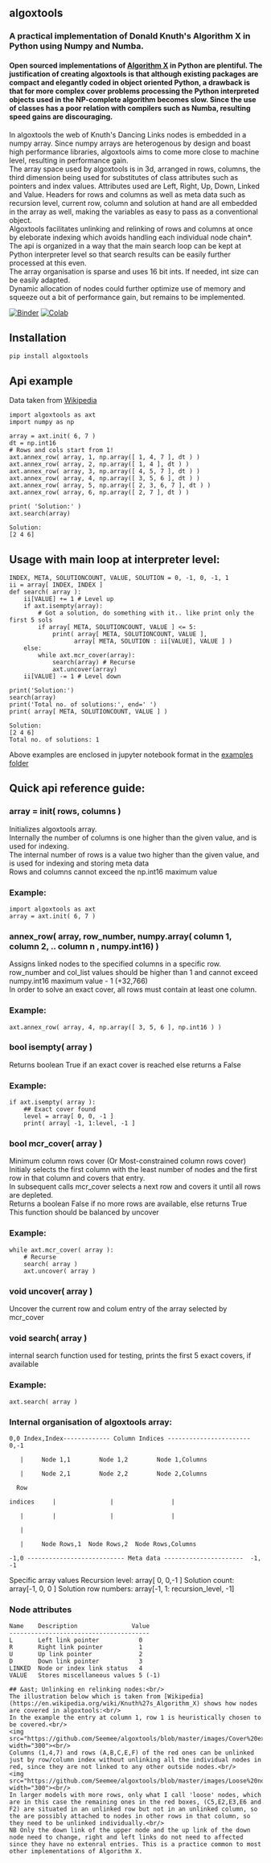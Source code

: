 ## algoxtools 
### A practical implementation of Donald Knuth's Algorithm X in Python using Numpy and Numba.
#### Open sourced implementations of [Algorithm X](https://www.ocf.berkeley.edu/~jchu/publicportal/sudoku/0011047.pdf) in Python are plentiful. The justification of creating algoxtools is that although existing packages are compact and elegantly coded in object oriented Python, a drawback is that for more complex cover problems processing the Python interpreted objects used in the NP-complete algorithm becomes slow. Since the use of classes has a poor relation with compilers such as Numba, resulting speed gains are discouraging.<br/> 
In algoxtools the web of Knuth's Dancing Links nodes is embedded in a numpy array. Since numpy arrays are heterogenous by design and boast high performance libraries, algoxtools aims to come more close to machine level, resulting in performance gain.<br/> 
The array space used by algoxtools is in 3d, arranged in rows, columns, the third dimension being used for substitutes of class attributes such as pointers and index values. Attributes used are Left, Right, Up, Down, Linked and Value. Headers for rows and columns as well as meta data such as recursion level, current row, column and solution at hand are all embedded in the array as well, making the variables as easy to pass as a conventional object.<br/>
Algoxtools facilitates unlinking and relinking of rows and columns at once by eleborate indexing which avoids handling each individual node chain*.<br/>
The api is organized in a way that the main search loop can be kept at Python interpreter level so that search results can be easily further processed at this even.<br/>
The array organisation is sparse and uses 16 bit ints. If needed, int size can be easily adapted.<br/>Dynamic allocation of nodes could further optimize use of memory and squeeze out a bit of performance gain, but remains to be implemented.

[![Binder](https://mybinder.org/badge_logo.svg)](https://mybinder.org/v2/gh/Seemee/algoxtools/299b8f1cd71c766032fb969ab2a77308fc2f59c8?filepath=examples%2Falgoxtools%20api%20usage%20example%20in%20ipynb.ipynb) [![Colab](https://colab.research.google.com/assets/colab-badge.svg)](https://colab.research.google.com/drive/119zcx-mmnLA333ifXJFVjbB9aRKbiU6S?usp=sharing)
## Installation
```
pip install algoxtools
```
## Api example 
Data taken from [Wikipedia](https://en.wikipedia.org/wiki/Knuth%27s_Algorithm_X) 
```
import algoxtools as axt
import numpy as np

array = axt.init( 6, 7 )
dt = np.int16
# Rows and cols start from 1!
axt.annex_row( array, 1, np.array([ 1, 4, 7 ], dt ) )
axt.annex_row( array, 2, np.array([ 1, 4 ], dt ) )
axt.annex_row( array, 3, np.array([ 4, 5, 7 ], dt ) )
axt.annex_row( array, 4, np.array([ 3, 5, 6 ], dt ) )
axt.annex_row( array, 5, np.array([ 2, 3, 6, 7 ], dt ) )
axt.annex_row( array, 6, np.array([ 2, 7 ], dt ) )

print( 'Solution:' )
axt.search(array)
```
```
Solution:
[2 4 6]
```
## Usage with main loop at interpreter level:
```
INDEX, META, SOLUTIONCOUNT, VALUE, SOLUTION = 0, -1, 0, -1, 1
ii = array[ INDEX, INDEX ]
def search( array ):
    ii[VALUE] += 1 # Level up
    if axt.isempty(array):
        # Got a solution, do something with it.. like print only the first 5 sols
        if array[ META, SOLUTIONCOUNT, VALUE ] <= 5:
            print( array[ META, SOLUTIONCOUNT, VALUE ],
                  array[ META, SOLUTION : ii[VALUE], VALUE ] )
    else:
        while axt.mcr_cover(array):
            search(array) # Recurse
            axt.uncover(array)
    ii[VALUE] -= 1 # Level down

print('Solution:')
search(array)
print('Total no. of solutions:', end=' ')
print( array[ META, SOLUTIONCOUNT, VALUE ] )
```
```
Solution:
[2 4 6]
Total no. of solutions: 1
```

Above examples are enclosed in jupyter notebook format in the [examples folder](https://github.com/Seemee/algoxtools/tree/master/examples)

## Quick api reference guide:
### array = init( rows, columns )
Initializes algoxtools array.<br/>
Internally the number of columns is one higher than the given value, and is used for indexing.<br/>
The internal number of rows is a value two higher than the given value, and is used for indexing and storing meta data<br/>
Rows and columns cannot exceed the np.int16 maximum value
### Example:
```
import algoxtools as axt
array = axt.init( 6, 7 )
```

### annex_row( array, row_number, numpy.array( column 1, column 2, .. column n , numpy.int16) )
Assigns linked nodes to the specified columns in a specific row.<br/> 
row_number and col_list values should be higher than 1 and cannot exceed numpy.int16 maximum value - 1 (+32,766)<br/>
In order to solve an exact cover, all rows must contain at least one column.<br/>
### Example:
```
axt.annex_row( array, 4, np.array([ 3, 5, 6 ], np.int16 ) )
```

### bool isempty( array )
Returns boolean True if an exact cover is reached else returns a False
### Example:
```
if axt.isempty( array ):
    ## Exact cover found
    level = array[ 0, 0, -1 ]
    print( array[ -1, 1:level, -1 ]
```

### bool mcr_cover( array )
Minimum column rows cover (Or Most-constrained column rows cover)<br/>
Initialy selects the first column with the least number of nodes and the first row in that column and covers that entry.<br/>
In subsequent calls mcr_cover selects a next row and covers it until all rows are depleted.<br/>
Returns a boolean False if no more rows are available, else returns True<br/>
This function should be balanced by uncover<br/>
### Example:
```
while axt.mcr_cover( array ):
    # Recurse
    search( array )
    axt.uncover( array )
```
### void uncover( array )
Uncover the current row and colum entry of the array selected by mcr_cover 

### void search( array )
internal search function used for testing, prints the first 5 exact covers, if available
### Example:
```
axt.search( array )
```
### Internal organisation of algoxtools array:
```
0,0 Index,Index------------- Column Indices -----------------------  0,-1

   |     Node 1,1        Node 1,2        Node 1,Columns

   |	 Node 2,1        Node 2,2        Node 2,Columns

  Row 

indices     |               |                |

   |        |               |                |

   |

   |	 Node Rows,1  Node Rows,2  Node Rows,Columns

-1,0 --------------------------- Meta data ----------------------  -1, -1
```
Specific array values
Recursion level:      array&#91; 0, 0,-1 &#93;
Solution count:       array&#91;-1, 0, 0 &#93;
Solution row numbers: array&#91;-1, 1: recursion_level, -1&#93;

### Node attributes
```
Name    Description               Value
---------------------------------------
L       Left link pointer           0
R       Right link pointer          1
U       Up link pointer             2
D       Down link pointer           3
LINKED  Node or index link status   4
VALUE   Stores miscellaneous values 5 (-1)

## &ast; Unlinking en relinking nodes:<br/>
The illustration below which is taken from [Wikipedia](https://en.wikipedia.org/wiki/Knuth%27s_Algorithm_X) shows how nodes are covered in algoxtools:<br/>
In the example the entry at column 1, row 1 is heuristically chosen to be covered.<br/>
<img src="https://github.com/Seemee/algoxtools/blob/master/images/Cover%20example.PNG" width="300"><br/>
Columns (1,4,7) and rows (A,B,C,E,F) of the red ones can be unlinked just by row/column index without unlinking all the individual nodes in red, since they are not linked to any other outside nodes.<br/>
<img src="https://github.com/Seemee/algoxtools/blob/master/images/Loose%20nodes%20example.png" width="300"><br/> 
In larger models with more rows, only what I call 'loose' nodes, which are in this case the remaining ones in the red boxes, (C5,E2,E3,E6 and F2) are situated in an unlinked row but not in an unlinked column, so the are possibly attached to nodes in other rows in that column, so they need to be unlinked individually.<br/>
NB Only the down link of the upper node and the up link of the down node need to change, right and left links do not need to affected since they have no extenral entries. This is a practice common to most other implementations of Algorithm X.
